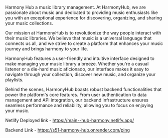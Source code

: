 Harmony Hub a music library management. At HarmonyHub, we are passionate about music and dedicated to providing music enthusiasts like you with an exceptional experience for discovering, organizing, and sharing your music collections.

Our mission at HarmonyHub is to revolutionize the way people interact with their music libraries. We believe that music is a universal language that connects us all, and we strive to create a platform that enhances your music journey and brings harmony to your life.

HarmonyHub features a user-friendly and intuitive interface designed to make managing your music library a breeze. Whether you're a casual listener or a die-hard music aficionado, our interface makes it easy to navigate through your collection, discover new music, and organize your playlists.

Behind the scenes, HarmonyHub boasts robust backend functionalities that power the platform's core features. From user authentication to data management and API integration, our backend infrastructure ensures seamless performance and reliability, allowing you to focus on enjoying your music.


Netlify Deployed link - https://main--hub-harmony.netlify.app/

Backend Link - https://s51-harmony-hub.onrender.com/ping
